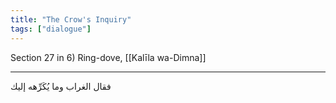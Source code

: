```yaml
---
title: "The Crow's Inquiry"
tags: ["dialogue"]
---
```


 Section 27 in 6) Ring-dove, [[Kalīla wa-Dimna]]

---
فقال الغراب وما يُكَرِّهه إليك
